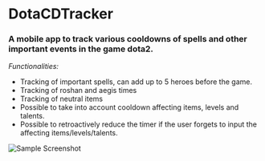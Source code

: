 # DotaCDTracker

### A mobile app to track various cooldowns of spells and other important events in the game dota2.

_Functionalities:_

- Tracking of important spells, can add up to 5 heroes before the game.
- Tracking of roshan and aegis times
- Tracking of neutral items
- Possible to take into account cooldown affecting items, levels and talents.
- Possible to retroactively reduce the timer if the user forgets to input the affecting items/levels/talents.

![Sample Screenshot](https://github.com/mkteee/DotaCDTracker/sample_screenshot.jpg?raw=true)
